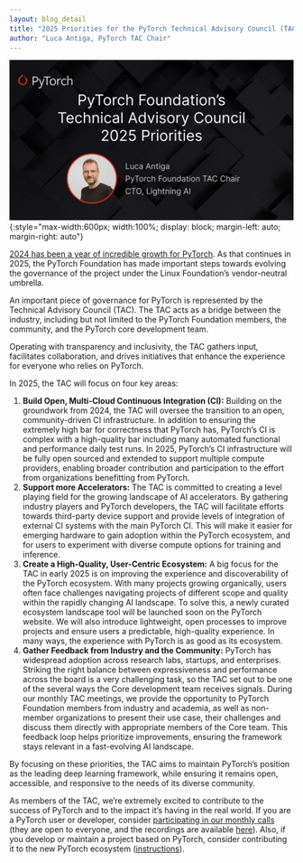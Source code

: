 ```yaml
---
layout: blog_detail
title: "2025 Priorities for the PyTorch Technical Advisory Council (TAC)"
author: "Luca Antiga, PyTorch TAC Chair" 
---
```


![social share](/assets/images/1738166706211.jpg){:style="max-width:600px; width:100%; display: block; margin-left: auto; margin-right: auto"}


[2024 has been a year of incredible growth for PyTorch](https://pytorch.org/blog/2024-year-in-review/). As that continues in 2025, the PyTorch Foundation has made important steps towards evolving the governance of the project under the Linux Foundation’s vendor-neutral umbrella.

An important piece of governance for PyTorch is represented by the Technical Advisory Council (TAC). The TAC acts as a bridge between the industry, including but not limited to the PyTorch Foundation members, the community, and the PyTorch core development team.

Operating with transparency and inclusivity, the TAC gathers input, facilitates collaboration, and drives initiatives that enhance the experience for everyone who relies on PyTorch.

In 2025, the TAC will focus on four key areas:

1. **Build Open, Multi-Cloud Continuous Integration (CI):** Building on the groundwork from 2024, the TAC will oversee the transition to an open, community-driven CI infrastructure. In addition to ensuring the extremely high bar for correctness that PyTorch has, PyTorch’s CI is complex with a high-quality bar including many automated functional and performance daily test runs. In 2025, PyTorch’s CI infrastructure will be fully open sourced and extended to support multiple compute providers, enabling broader contribution and participation to the effort from organizations benefitting from PyTorch.
2. **Support more Accelerators:** The TAC is committed to creating a level playing field for the growing landscape of AI accelerators. By gathering industry players and PyTorch developers, the TAC will facilitate efforts towards third-party device support and provide levels of integration of external CI systems with the main PyTorch CI. This will make it easier for emerging hardware to gain adoption within the PyTorch ecosystem, and for users to experiment with diverse compute options for training and inference.
3. **Create a High-Quality, User-Centric Ecosystem:** A big focus for the TAC in early 2025 is on improving the experience and discoverability of the PyTorch ecosystem. With many projects growing organically, users often face challenges navigating projects of different scope and quality within the rapidly changing AI landscape. To solve this, a newly curated ecosystem landscape tool will be launched soon on the PyTorch website. We will also introduce lightweight, open processes to improve projects and ensure users a predictable, high-quality experience. In many ways, the experience with PyTorch is as good as its ecosystem.
4. **Gather Feedback from Industry and the Community:** PyTorch has widespread adoption across research labs, startups, and enterprises. Striking the right balance between expressiveness and performance across the board is a very challenging task, so the TAC set out to be one of the several ways the Core development team receives signals. During our monthly TAC meetings, we provide the opportunity to PyTorch Foundation members from industry and academia, as well as non-member organizations to present their use case, their challenges and discuss them directly with appropriate members of the Core team. This feedback loop helps prioritize improvements, ensuring the framework stays relevant in a fast-evolving AI landscape.

By focusing on these priorities, the TAC aims to maintain PyTorch’s position as the leading deep learning framework, while ensuring it remains open, accessible, and responsive to the needs of its diverse community.

As members of the TAC, we’re extremely excited to contribute to the success of PyTorch and to the impact it’s having in the real world. If you are a PyTorch user or developer, consider [participating in our monthly calls](https://zoom-lfx.platform.linuxfoundation.org/meetings/pytorch?__hstc=132719121.a26416c161ac91bef494ffc19f91a62e.1723036593114.1738082449904.1738088158683.375&__hssc=132719121.1.1738088158683&__hsfp=810579359) (they are open to everyone, and the recordings are available [here](https://lists.pytorch.org/g/tac)). Also, if you develop or maintain a project based on PyTorch, consider contributing it to the new PyTorch ecosystem ([instructions](https://github.com/pytorch-fdn/ecosystem)).